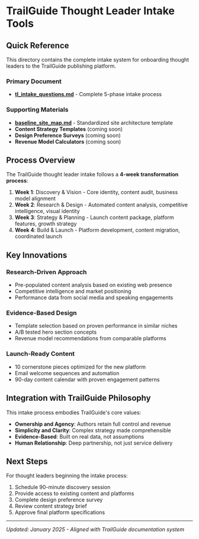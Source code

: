# TrailGuide Thought Leader Intake Tools

## Quick Reference

This directory contains the complete intake system for onboarding thought leaders to the TrailGuide publishing platform.

### Primary Document
- **[tl_intake_questions.md](tl_intake_questions.md)** - Complete 5-phase intake process

### Supporting Materials
- **[baseline_site_map.md](baseline_site_map.md)** - Standardized site architecture template
- **Content Strategy Templates** (coming soon)
- **Design Preference Surveys** (coming soon)
- **Revenue Model Calculators** (coming soon)

## Process Overview

The TrailGuide thought leader intake follows a **4-week transformation process**:

1. **Week 1**: Discovery & Vision - Core identity, content audit, business model alignment
2. **Week 2**: Research & Design - Automated content analysis, competitive intelligence, visual identity
3. **Week 3**: Strategy & Planning - Launch content package, platform features, growth strategy
4. **Week 4**: Build & Launch - Platform development, content migration, coordinated launch

## Key Innovations

### Research-Driven Approach
- Pre-populated content analysis based on existing web presence
- Competitive intelligence and market positioning
- Performance data from social media and speaking engagements

### Evidence-Based Design
- Template selection based on proven performance in similar niches
- A/B tested hero section concepts
- Revenue model recommendations from comparable platforms

### Launch-Ready Content
- 10 cornerstone pieces optimized for the new platform
- Email welcome sequences and automation
- 90-day content calendar with proven engagement patterns

## Integration with TrailGuide Philosophy

This intake process embodies TrailGuide's core values:
- **Ownership and Agency**: Authors retain full control and revenue
- **Simplicity and Clarity**: Complex strategy made comprehensible
- **Evidence-Based**: Built on real data, not assumptions
- **Human Relationship**: Deep partnership, not just service delivery

## Next Steps

For thought leaders beginning the intake process:
1. Schedule 90-minute discovery session
2. Provide access to existing content and platforms
3. Complete design preference survey
4. Review content strategy brief
5. Approve final platform specifications

---

*Updated: January 2025 - Aligned with TrailGuide documentation system*
